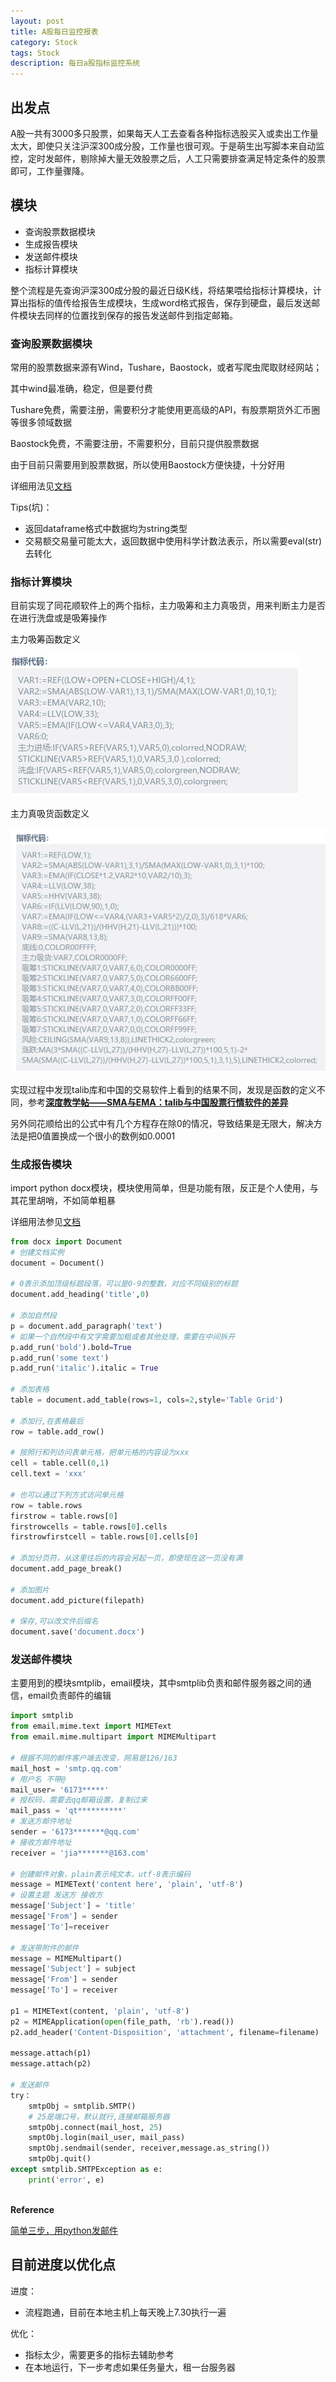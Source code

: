 ```yaml
---
layout: post
title: A股每日监控报表
category: Stock
tags: Stock
description: 每日a股指标监控系统
---
```


## 出发点

A股一共有3000多只股票，如果每天人工去查看各种指标选股买入或卖出工作量太大，即使只关注沪深300成分股，工作量也很可观。于是萌生出写脚本来自动监控，定时发邮件，剔除掉大量无效股票之后，人工只需要排查满足特定条件的股票即可，工作量骤降。



## 模块

- 查询股票数据模块
- 生成报告模块
- 发送邮件模块
- 指标计算模块

整个流程是先查询沪深300成分股的最近日级K线，将结果喂给指标计算模块，计算出指标的值传给报告生成模块，生成word格式报告，保存到硬盘，最后发送邮件模块去同样的位置找到保存的报告发送邮件到指定邮箱。



### 查询股票数据模块

常用的股票数据来源有Wind，Tushare，Baostock，或者写爬虫爬取财经网站；

其中wind最准确，稳定，但是要付费

Tushare免费，需要注册，需要积分才能使用更高级的API，有股票期货外汇币圈等很多领域数据

Baostock免费，不需要注册，不需要积分，目前只提供股票数据

由于目前只需要用到股票数据，所以使用Baostock方便快捷，十分好用

详细用法见[文档]([http://baostock.com/baostock/index.php/%E9%A6%96%E9%A1%B5](http://baostock.com/baostock/index.php/首页)) 

Tips(坑)：

- 返回dataframe格式中数据均为string类型
- 交易额交易量可能太大，返回数据中使用科学计数法表示，所以需要eval(str)去转化



### 指标计算模块

目前实现了同花顺软件上的两个指标，主力吸筹和主力真吸货，用来判断主力是否在进行洗盘或是吸筹操作

主力吸筹函数定义

![img1](/assets/img/life/stock/zhulixichou.PNG)

主力真吸货函数定义

![img2](/assets/img/life/stock/zhulizhenxihuo.PNG)

实现过程中发现talib库和中国的交易软件上看到的结果不同，发现是函数的定义不同，参考[**深度教学帖——SMA与EMA：talib与中国股票行情软件的差异**](https://www.joinquant.com/view/community/detail/5f9e51671c7037744785776eea2e1d22 ) 

另外同花顺给出的公式中有几个方程存在除0的情况，导致结果是无限大，解决方法是把0值置换成一个很小的数例如0.0001



### 生成报告模块

import python docx模块，模块使用简单，但是功能有限，反正是个人使用，与其花里胡哨，不如简单粗暴

详细用法参见[文档](https://python-docx.readthedocs.io/en/latest/index.html) 

```python
from docx import Document
# 创建文档实例
document = Document()

# 0表示添加顶级标题段落，可以是0-9的整数，对应不同级别的标题
document.add_heading('title',0)

# 添加自然段
p = document.add_paragraph('text')
# 如果一个自然段中有文字需要加粗或者其他处理，需要在中间拆开
p.add_run('bold').bold=True
p.add_run('some text')
p.add_run('italic').italic = True

# 添加表格
table = document.add_table(rows=1, cols=2,style='Table Grid')

# 添加行,在表格最后	
row = table.add_row()

# 按照行和列访问表单元格，把单元格的内容设为xxx
cell = table.cell(0,1)
cell.text = 'xxx'

# 也可以通过下列方式访问单元格
row = table.rows
firstrow = table.rows[0]
firstrowcells = table.rows[0].cells
firstrowfirstcell = table.rows[0].cells[0]

# 添加分页符，从这里往后的内容会另起一页，即使现在这一页没有满
document.add_page_break()

# 添加图片
document.add_picture(filepath)

# 保存,可以改文件后缀名
document.save('document.docx')
```



### 发送邮件模块

主要用到的模块smtplib，email模块，其中smtplib负责和邮件服务器之间的通信，email负责邮件的编辑

```python
import smtplib
from email.mime.text import MIMEText
from email.mime.multipart import MIMEMultipart

# 根据不同的邮件客户端去改变，网易是126/163
mail_host = 'smtp.qq.com'
# 用户名 不带@
mail_user= '6173*****'
# 授权码，需要去qq邮箱设置，复制过来
mail_pass = 'qt**********'
# 发送方邮件地址
sender = '6173*******@qq.com'
# 接收方邮件地址
receiver = 'jia*******@163.com'

# 创建邮件对象，plain表示纯文本，utf-8表示编码
message = MIMEText('content here', 'plain', 'utf-8')
# 设置主题 发送方 接收方
message['Subject'] = 'title'
message['From'] = sender
message['To']=receiver

# 发送带附件的邮件
message = MIMEMultipart()
message['Subject'] = subject
message['From'] = sender
message['To'] = receiver

p1 = MIMEText(content, 'plain', 'utf-8')
p2 = MIMEApplication(open(file_path, 'rb').read())
p2.add_header('Content-Disposition', 'attachment', filename=filename)

message.attach(p1)
message.attach(p2)

# 发送邮件
try：
	smtpObj = smtplib.SMTP()
    # 25是端口号，默认就行,连接邮箱服务器
    smtpObj.connect(mail_host, 25)
    smptObj.login(mail_user, mail_pass)
    smptObj.sendmail(sender, receiver,message.as_string())
    smtpObj.quit()
except smtplib.SMTPException as e:
    print('error', e)
    
```

**Reference**

[简单三步，用python发邮件](https://zhuanlan.zhihu.com/p/24180606) 

## 目前进度以优化点

进度：

- 流程跑通，目前在本地主机上每天晚上7.30执行一遍

优化：

- 指标太少，需要更多的指标去辅助参考
- 在本地运行，下一步考虑如果任务量大，租一台服务器


